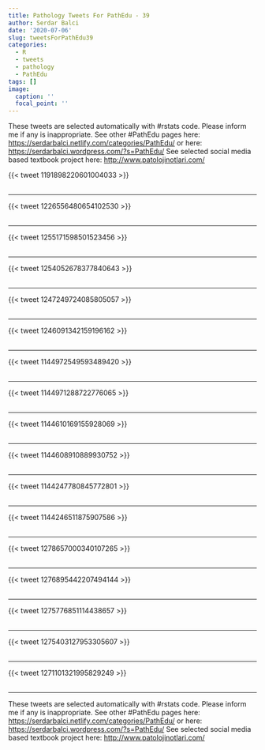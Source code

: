 ```yaml
---
title: Pathology Tweets For PathEdu - 39
author: Serdar Balci
date: '2020-07-06'
slug: tweetsForPathEdu39
categories:
  - R
  - tweets
  - pathology
  - PathEdu
tags: []
image:
  caption: ''
  focal_point: ''
---
```



These tweets are selected automatically with #rstats code. Please inform me if any is inappropriate.
See other #PathEdu pages here: https://serdarbalci.netlify.com/categories/PathEdu/  or here: https://serdarbalci.wordpress.com/?s=PathEdu/ 
See selected social media based textbook project here: http://www.patolojinotlari.com/

{{< tweet 1191898220601004033 >}}
<br>
<br>
<hr>
{{< tweet 1226556480654102530 >}}
<br>
<br>
<hr>
{{< tweet 1255171598501523456 >}}
<br>
<br>
<hr>
{{< tweet 1254052678377840643 >}}
<br>
<br>
<hr>
{{< tweet 1247249724085805057 >}}
<br>
<br>
<hr>
{{< tweet 1246091342159196162 >}}
<br>
<br>
<hr>
{{< tweet 1144972549593489420 >}}
<br>
<br>
<hr>
{{< tweet 1144971288722776065 >}}
<br>
<br>
<hr>
{{< tweet 1144610169155928069 >}}
<br>
<br>
<hr>
{{< tweet 1144608910889930752 >}}
<br>
<br>
<hr>
{{< tweet 1144247780845772801 >}}
<br>
<br>
<hr>
{{< tweet 1144246511875907586 >}}
<br>
<br>
<hr>
{{< tweet 1278657000340107265 >}}
<br>
<br>
<hr>
{{< tweet 1276895442207494144 >}}
<br>
<br>
<hr>
{{< tweet 1275776851114438657 >}}
<br>
<br>
<hr>
{{< tweet 1275403127953305607 >}}
<br>
<br>
<hr>
{{< tweet 1271101321995829249 >}}
<br>
<br>
<hr>


These tweets are selected automatically with #rstats code. Please inform me if any is inappropriate.
See other #PathEdu pages here: https://serdarbalci.netlify.com/categories/PathEdu/  or here: https://serdarbalci.wordpress.com/?s=PathEdu/ 
See selected social media based textbook project here: http://www.patolojinotlari.com/
